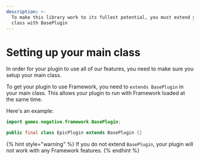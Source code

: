 ```yaml
---
description: >-
  To make this library work to its fullest potential, you must extend your main
  class with BasePlugin
---
```


# Setting up your main class

In order for your plugin to use all of our features, you need to make sure you setup your main class.&#x20;

To get your plugin to use Framework, you need to `extends BasePlugin` in your main class. This allows your plugin to run with Framework loaded at the same time.&#x20;

Here's an example:

```java
import games.negative.framework.BasePlugin;

public final class EpicPlugin extends BasePlugin {} 
```

{% hint style="warning" %}
If you do not extend `BasePlugin`, your plugin will not work with any Framework features.&#x20;
{% endhint %}
